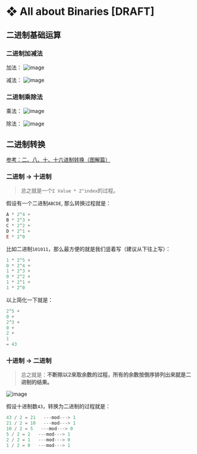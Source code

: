 # ❖ All about Binaries [DRAFT]

## 二进制基础运算


### 二进制加减法

加法：
![image](https://user-images.githubusercontent.com/14041622/51888691-2f966300-23d2-11e9-8fc5-4ae0da950cff.png)

减法：
![image](https://user-images.githubusercontent.com/14041622/51888730-3f15ac00-23d2-11e9-8c61-00d193460842.png)



### 二进制乘除法

乘法：
![image](https://user-images.githubusercontent.com/14041622/51888743-476de700-23d2-11e9-847d-8c63c8deb5f9.png)

除法：
![image](https://user-images.githubusercontent.com/14041622/51888754-52287c00-23d2-11e9-85ad-6e7a2aa356bc.png)



## 二进制转换

[参考：二、八、十、十六进制转换（图解篇）](https://www.cnblogs.com/gaizai/p/4233780.html)


### 二进制 -> 十进制

> 总之就是一个`Σ Value * 2^index`的过程。

假设有一个二进制`ABCDE`, 那么转换过程就是：
```js
A * 2^4 +
B * 2^3 +
C * 2^2 +
D * 2^1 +
E * 2^0
```

比如二进制`101011`，那么最方便的就是我们竖着写（建议从下往上写）：
```js
1 * 2^5 +
0 * 2^4 +
1 * 2^3 +
0 * 2^2 +
1 * 2^1 +
1 * 2^0
```

以上简化一下就是：
```js
2^5 +
0 +
2^3 +
0 +
2 +
1
= 43
```


### 十进制 -> 二进制

> 总之就是：**不断除以2来取余数的过程，所有的余数按倒序排列出来就是二进制的结果。**

![image](https://user-images.githubusercontent.com/14041622/51890351-d3820d80-23d6-11e9-901e-931dca797546.png)

假设十进制数`43`，转换为二进制的过程就是：
```js
43 / 2 = 21   ---mod---> 1
21 / 2 = 10   ---mod---> 1
10 / 2 = 5   ---mod---> 0
5 / 2 = 2   ---mod---> 1
2 / 2 = 1   ---mod---> 0
1 / 2 = 0   ---mod---> 1
```
